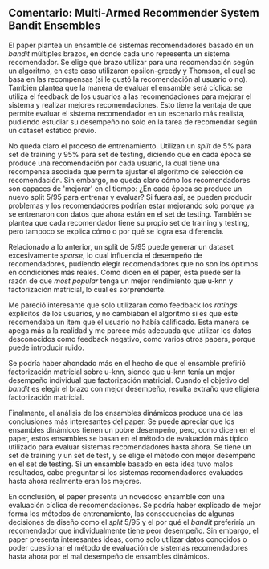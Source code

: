## Comentario: Multi-Armed Recommender System Bandit Ensembles

El paper plantea un ensamble de sistemas recomendadores basado en un _bandit_ múltiples brazos, en donde cada uno representa un sistema recomendador. Se elige qué brazo utilizar para una recomendación según un algoritmo, en este caso utilizaron epsilon-greedy y Thomson, el cual se basa en las recompensas (si le gustó la recomendación al usuario o no). También plantea que la manera de evaluar el ensamble será cíclica: se utiliza el feedback de los usuarios a las recomendaciones para mejorar el sistema y realizar mejores recomendaciones. Esto tiene la ventaja de que permite evaluar el sistema recomendador en un escenario más realista, pudiendo estudiar su desempeño no solo en la tarea de recomendar según un dataset estático previo.

No queda claro el proceso de entrenamiento. Utilizan un _split_ de 5% para set de training y 95% para set de testing, diciendo que en cada época se produce una recomendación por cada usuario, la cual tiene una recompensa asociada que permite ajustar el algoritmo de selección de recomendación. Sin embargo, no queda claro cómo los recomendadores son capaces de 'mejorar' en el tiempo: ¿En cada época se produce un nuevo split 5/95 para entrenar y evaluar? Si fuera así, se pueden producir problemas y los recomendadores podrían estar mejorando solo porque ya se entrenaron con datos que ahora están en el set de testing. También se plantea que cada recomendador tiene su propio set de training y testing, pero tampoco se explica cómo o por qué se logra esa diferencia.

Relacionado a lo anterior, un split de 5/95 puede generar un dataset excesivamente _sparse_, lo cual influencia el desempeño de recomendadores, pudiendo elegir recomendadores que no son los óptimos en condiciones más reales. Como dicen en el paper, esta puede ser la razón de que _most popular_ tenga un mejor rendimiento que u-knn y factorización matricial, lo cual es sorprendente.

Me pareció interesante que solo utilizaran como feedback los _ratings_ explícitos de los usuarios, y no cambiaban el algoritmo si es que este recomendaba un item que el usuario no había calificado. Esta manera se apega más a la realidad y me parece más adecuada que utilizar los datos desconocidos como feedback negativo, como varios otros papers, porque puede introducir ruido.

Se podría haber ahondado más en el hecho de que el ensamble prefirió factorización matricial sobre u-knn, siendo que u-knn tenía un mejor desempeño individual que factorización matricial. Cuando el objetivo del _bandit_ es elegir el brazo con mejor desempeño, resulta extraño que eligiera factorización matricial.

Finalmente, el análisis de los ensambles dinámicos produce una de las conclusiones más interesantes del paper. Se puede apreciar que los ensambles dinámicos tienen un pobre desempeño, pero, como dicen en el paper, estos ensambles se basan en el método de evaluación más típico utilizado para evaluar sistemas recomendadores hasta ahora. Se tiene un set de training y un set de test, y se elige el método con mejor desempeño en el set de testing. Si un ensamble basado en esta idea tuvo malos resultados, cabe preguntar si los sistemas recomendadores evaluados hasta ahora realmente eran los mejores.

En conclusión, el paper presenta un novedoso ensamble con una evaluación cíclica de recomendaciones. Se podría haber explicado de mejor forma los métodos de entrenamiento, las consecuencias de algunas decisiones de diseño como el _split_ 5/95 y el por qué el _bandit_ preferiría un recomendador que individualmente tiene peor desempeño. Sin embargo, el paper presenta interesantes ideas, como solo utilizar datos conocidos o poder cuestionar el método de evaluación de sistemas recomendadores hasta ahora por el mal desempeño de ensambles dinámicos.